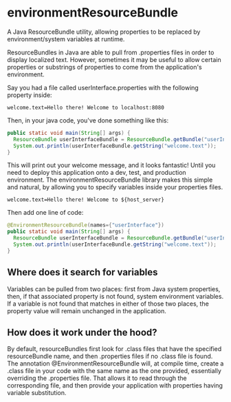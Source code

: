 # environmentResourceBundle
A Java ResourceBundle utility, allowing properties to be replaced by environment/system variables at runtime.

ResourceBundles in Java are able to pull from .properties files in order to display localized text. However, sometimes it may be useful
to allow certain properties or substrings of properties to come from the application's environment.

Say you had a file called userInterface.properties with the following property inside:
```
welcome.text=Hello there! Welcome to localhost:8080
```

Then, in your java code, you've done something like this:
```java
public static void main(String[] args) {
  ResourceBundle userInterfaceBundle = ResourceBundle.getBundle("userInterface");
  System.out.println(userInterfaceBundle.getString("welcome.text"));
}
```

This will print out your welcome message, and it looks fantastic! Until you need to deploy this application onto a dev, test, and 
production environment. The environmentResourceBundle library makes this simple and natural, by allowing you to specify variables
inside your properties files.
```
welcome.text=Hello there! Welcome to ${host_server}
```
Then add one line of code:
```java
@EnvironmentResourceBundle(names={"userInterface"})
public static void main(String[] args) {
  ResourceBundle userInterfaceBundle = ResourceBundle.getBundle("userInterface");
  System.out.println(userInterfaceBundle.getString("welcome.text"));
}
```

## Where does it search for variables
Variables can be pulled from two places: first from Java system properties, then, if that associated property is not found, system
environment variables. If a variable is not found that matches in either of those two places, the property value will remain unchanged
in the application.

## How does it work under the hood? 
By default, resourceBundles first look for .class files that have the specified resourceBundle name, and then .properties files
if no .class file is found. The annotation @EnvironmentResourceBundle will, at compile time, create a .class file in your 
code with the same name as the one provided, essentially overriding the .properties file. That allows it to read through the corresponding
file, and then provide your application with properties having variable substitution. 

